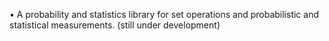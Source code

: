 • A probability and statistics library for set operations and probabilistic and statistical
measurements. (still under development)
